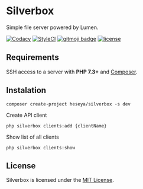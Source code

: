 # Silverbox
Simple file server powered by Lumen.

[![Codacy](https://img.shields.io/codacy/grade/f5c11a249e7940c8bc3fa5b0aa64774a?style=flat-square)](https://app.codacy.com/project/bvlinsky/cdn/dashboard)
[![StyleCI](https://github.styleci.io/repos/202558567/shield?branch=master)](https://github.styleci.io/repos/202558567)
[![gitmoji badge](https://img.shields.io/badge/gitmoji-%20😜%20😍-FFDD67.svg?style=flat-square)](https://github.com/carloscuesta/gitmoji)
[![license](https://img.shields.io/github/license/bvlinsky/cdn?color=blue&style=flat-square)](https://github.com/bvlinsky/cdn/blob/master/LICENSE)

## Requirements
SSH access to a server with **PHP 7.3+** and [Composer](https://getcomposer.org/).

## Instalation
```
composer create-project heseya/silverbox -s dev
```

Create API client
```
php silverbox clients:add {clientName}
```

Show list of all clients
```
php silverbox clients:show
```

## License
Silverbox is licensed under the [MIT License](https://github.com/heseya/silverbox/blob/master/LICENSE).
